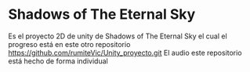 # Shadows of The Eternal Sky
Es el proyecto 2D de unity de Shadows of The Eternal Sky el cual el progreso está en este otro repositorio https://github.com/rumiteVic/Unity_proyecto.git
El audio este repositorio está hecho de forma individual
